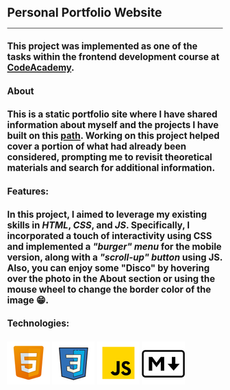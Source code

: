 ﻿# Personal Portfolio Website
---
This project was implemented as one of the tasks within the frontend development course at [CodeAcademy](https://www.codecademy.com/career-journey/front-end-engineer). 
---
## About
This is a static portfolio site where I have shared information about myself and the projects I have built on this [path](https://www.codecademy.com/career-journey/front-end-engineer). Working on this project helped cover a portion of what had already been considered, prompting me to revisit theoretical materials and search for additional information.
---
## Features:
In this project, I aimed to leverage my existing skills in *HTML*, *CSS*, and *JS*. Specifically, I incorporated a touch of interactivity using CSS and implemented a *"burger" menu* for the mobile version, along with a *"scroll-up" button* using JS. Also, you can enjoy some "Disco" by hovering over the photo in the About section or using the mouse wheel to change the border color of the image &#128513;.
---
## Technologies: 
![HTML5](./resources/images/icons/icons8-html-100.png) ![CSS](./resources/images/icons/icons8-css3-100.png) ![JavaScript](./resources/images/icons/icons8-js-100.png) ![Image](./resources/images/icons/icons8-markdown-100.png)
---
